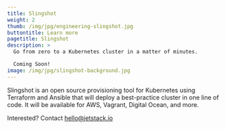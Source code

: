 ```yaml
---
title: Slingshot
weight: 2
thumb: /img/jpg/engineering-slingshot.jpg
buttontitle: Learn more
pagetitle: Slingshot
description: >
  Go from zero to a Kubernetes cluster in a matter of minutes.   

  Coming Soon!
image: /img/jpg/slingshot-background.jpg
---
```


Slingshot is an open source provisioning tool for Kubernetes using Terraform and Ansible that will deploy a best-practice cluster in one line of code. It will be available for AWS, Vagrant, Digital Ocean, and more.

Interested? Contact hello@jetstack.io